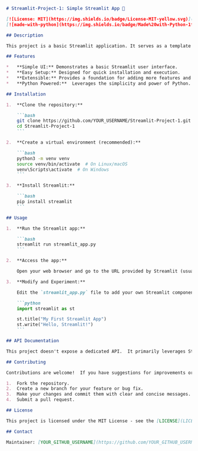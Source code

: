 ```markdown
# Streamlit-Project-1: Simple Streamlit App 🚀

[![License: MIT](https://img.shields.io/badge/License-MIT-yellow.svg)](https://opensource.org/licenses/MIT)
[![made-with-python](https://img.shields.io/badge/Made%20with-Python-1f425f.svg)](https://www.python.org/)

## Description

This project is a basic Streamlit application. It serves as a template or starting point for building more complex Streamlit apps. While its functionality is currently minimal, it provides a ready-to-run environment for experimenting with Streamlit and its features. It's a great resource for beginners learning Streamlit or for quickly prototyping ideas.

## Features

*   **Simple UI:** Demonstrates a basic Streamlit user interface.
*   **Easy Setup:** Designed for quick installation and execution.
*   **Extensible:** Provides a foundation for adding more features and functionality.
*   **Python Powered:**  Leverages the simplicity and power of Python.

## Installation

1.  **Clone the repository:**

    ```bash
    git clone https://github.com/YOUR_USERNAME/Streamlit-Project-1.git
    cd Streamlit-Project-1
    ```

2.  **Create a virtual environment (recommended):**

    ```bash
    python3 -m venv venv
    source venv/bin/activate  # On Linux/macOS
    venv\Scripts\activate  # On Windows
    ```

3.  **Install Streamlit:**

    ```bash
    pip install streamlit
    ```

## Usage

1.  **Run the Streamlit app:**

    ```bash
    streamlit run streamlit_app.py
    ```

2.  **Access the app:**

    Open your web browser and go to the URL provided by Streamlit (usually `http://localhost:8501`).

3.  **Modify and Experiment:**

    Edit the `streamlit_app.py` file to add your own Streamlit components and features.  For example, you can add a simple text display:

    ```python
    import streamlit as st

    st.title("My First Streamlit App")
    st.write("Hello, Streamlit!")
    ```

## API Documentation

This project doesn't expose a dedicated API.  It primarily leverages Streamlit's built-in functions and components for UI creation.  Refer to the official [Streamlit documentation](https://docs.streamlit.io/) for detailed information on available functions and their usage.

## Contributing

Contributions are welcome!  If you have suggestions for improvements or bug fixes, please follow these steps:

1.  Fork the repository.
2.  Create a new branch for your feature or bug fix.
3.  Make your changes and commit them with clear and concise messages.
4.  Submit a pull request.

## License

This project is licensed under the MIT License - see the [LICENSE](LICENSE) file for details.

## Contact

Maintainer: [YOUR_GITHUB_USERNAME](https://github.com/YOUR_GITHUB_USERNAME)
```